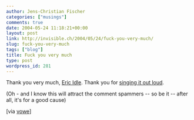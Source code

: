 ```yaml
---
author: Jens-Christian Fischer
categories: ["musings"]
comments: true
date: 2004-05-24 11:18:21+00:00
layout: post
link: http://invisible.ch/2004/05/24/fuck-you-very-much/
slug: fuck-you-very-much
tags: ["blog"]
title: Fuck you very much
type: post
wordpress_id: 281
---
```


Thank you very much, [Eric Idle](http://pythonline.com/plugs/idle/index.shtml). Thank you for [singing it out loud](http://www.pythonline.com/plugs/idle/FCCSong.mp3).

(Oh - and I know this will attract the comment spammers -- so be it -- after all, it's for a good cause)

[via [vowe](http://vowe.net/archives/004554.html)]
